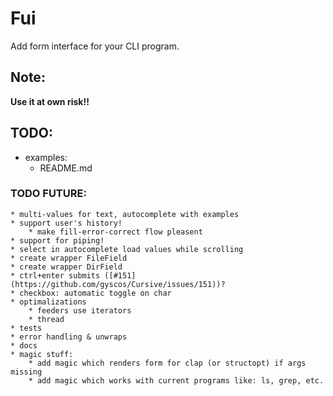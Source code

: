 # Fui

Add form interface for your CLI program.

## Note:
**Use it at own risk!!**

## TODO:

* examples:
    * README.md

### TODO FUTURE:
    * multi-values for text, autocomplete with examples
    * support user's history!
        * make fill-error-correct flow pleasent
    * support for piping!
    * select in autocomplete load values while scrolling
    * create wrapper FileField
    * create wrapper DirField
    * ctrl+enter submits ([#151](https://github.com/gyscos/Cursive/issues/151))?
    * checkbox: automatic toggle on char
    * optimalizations
        * feeders use iterators
        * thread
    * tests
    * error handling & unwraps
    * docs
    * magic stuff:
        * add magic which renders form for clap (or structopt) if args missing
        * add magic which works with current programs like: ls, grep, etc.
